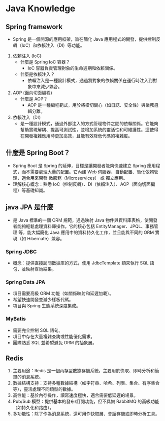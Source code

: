 # Java Knowledge

## Spring framework
- Spring 是一個開源的應用框架，旨在簡化 Java 應用程式的開發，提供控制反轉（IoC）和依賴注入（DI）等功能。

1. 依賴注入 (IoC)
   - 什麼是 Spring IoC 容器？
      -  IoC 容器負責管理對象的生命週期和依賴關係。
   - 什麼是依賴注入？
     - 依賴注入是一種設計模式，通過將對象的依賴關係在運行時注入到對象中來減少耦合。
2. AOP (面向切面編程)
   - 什麼是 AOP？
     - AOP 是一種編程範式，用於將橫切關心（如日誌、安全性）與業務邏輯分離。
3. 依賴注入（DI）
   - 是一種設計模式，通過外部注入的方式管理物件之間的依賴關係。它能夠幫助實現解耦、提高可測試性，並增加系統的靈活性和可維護性。這使得在開發複雜應用時更加高效，且能有效降低代碼的複雜度。

## 什麼是 Spring Boot？
   - Spring Boot 是 Spring 的延伸，目標是讓開發者能夠快速建立 Spring 應用程式，而不需要處理大量的配置。它內建 Web 伺服器、自動配置、簡化依賴管理，適合用來開發 微服務（Microservices） 或 獨立應用。
   - 理解核心概念：熟悉 IoC（控制反轉）、DI（依賴注入）、AOP（面向切面編程）等基礎知識。

## java JPA 是什麼
  - 是 Java 標準的一個 ORM 規範，通過映射 Java 物件與資料庫表格，使開發者能夠輕鬆處理資料庫操作。它的核心包括 EntityManager、JPQL、事務管理 等，能大幅簡化 Java 應用中的資料持久化工作，並且能與不同的 ORM 實現（如 Hibernate）兼容。

### Spring JDBC
  - 概念：提供直接訪問數據庫的方式，使用 JdbcTemplate 類來執行 SQL 語句，並映射查詢結果。
### Spring Data JPA
  - 項目需要高級 ORM 功能（如關係映射和延遲加載）。
  - 希望快速開發並減少樣板代碼。
  - 項目與 Spring 生態系統深度集成。
### MyBatis
  - 需要完全控制 SQL 語句。
  - 項目中存在大量複雜查詢或性能優化需求。
  - 團隊熟悉 SQL 並希望避免 ORM 的抽象層。

## Redis
   1. 主要用途：Redis 是一個內存型數據存儲系統，主要用於快取、即時分析和簡單的消息系統。
   2. 數據結構支持：支持多種數據結構（如字符串、哈希、列表、集合、有序集合等），靈活處理不同類型的數據。
   3. 高性能：基於內存操作，讀寫速度極快，適合需要低延遲的場景。
   4. Pub/Sub 模型：提供基本的發布/訂閱功能，但不具備 RabbitMQ 的高級功能（如持久化和路由）。
   5. 多功能性：除了作為消息系統，還可用作快取層、會話存儲或即時分析工具。